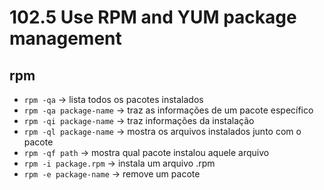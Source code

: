 # 102.5 Use RPM and YUM package management

## rpm

- `rpm -qa` -> lista todos os pacotes instalados
- `rpm -qa package-name` -> traz as informações de um pacote específico 
- `rpm -qi package-name` -> traz informações da instalação
- `rpm -ql package-name` -> mostra os arquivos instalados junto com o pacote
- `rpm -qf path` -> mostra qual pacote instalou aquele arquivo
- `rpm -i package.rpm` -> instala um arquivo .rpm
- `rpm -e package-name` -> remove um pacote
